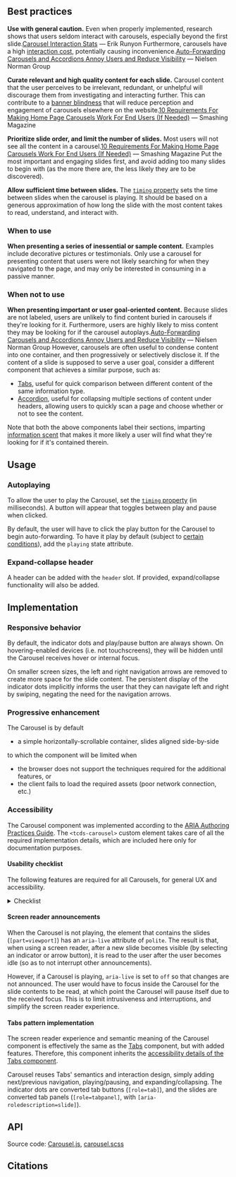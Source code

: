 <!--lead
  Carousels rotate through slides of content, allowing users to advance forward or backward, play or pause the cycle, and select specific slides from a row of dots.
lead-->

<!--twig
{% embed "@tch/includes/example.html.twig" %}
{% block content %}
<tcds-carousel>
  <tcds-slide>
    <p>
      Lorem ipsum dolor sit amet, consectetur adipiscing elit, sed do
      eiusmod tempor incididunt ut labore et dolore magna aliqua. Ut
      enim ad minim veniam, quis nostrud exercitation ullamco laboris
      nisi ut aliquip ex ea commodo consequat.
    </p>
  </tcds-slide>
  <tcds-slide>
    <p>
      Lorem ipsum is simply dummy text of the printing and typesetting
      industry. Lorem ipsum has been the industry's standard dummy text
      ever since the 1500s, when an unknown printer took a galley of 
      type and scrambled it to make a type specimen book.
    </p>
  </tcds-slide>
  <tcds-slide>
    <p>
      Contrary to popular belief, Lorem Ipsum is not simply random text.
      It has roots in a piece of classical Latin literature from 45 BC,
      making it over two millennia old.
    </p>
  </tcds-slide>
</tcds-carousel>
{% endblock %}
{% endembed %}
twig-->

## Best practices
**Use with general caution.** Even when properly implemented, research shows that users seldom interact with carousels, especially beyond the first slide.<span data-footnote>[Carousel Interaction Stats](https://erikrunyon.com/2013/01/carousel-interaction-stats/) — Erik Runyon</span> Furthermore, carousels have a high [interaction cost](https://www.nngroup.com/articles/interaction-cost-definition/ "Interaction cost – Nielsen Norman Group"), potentially causing inconvenience.<span data-footnote>[Auto-Forwarding Carousels and Accordions Annoy Users and Reduce Visibility](https://www.nngroup.com/articles/auto-forwarding/) — Nielsen Norman Group</span>

**Curate relevant and high quality content for each slide.** Carousel content that the user perceives to be irrelevant, redundant, or unhelpful will discourage them from investigating and interacting further. This can contribute to a [banner blindness](https://www.nngroup.com/articles/tunnel-vision-and-selective-attention/ "Tunnel Vision and Selective Attention – Nielsen Norman Group") that will reduce perception and engagement of carousels elsewhere on the website.<span data-footnote>[10 Requirements For Making Home Page Carousels Work For End Users (If Needed)](https://www.smashingmagazine.com/2016/07/ten-requirements-for-making-home-page-carousels-work-for-end-users/) — Smashing Magazine</span>

**Prioritize slide order, and limit the number of slides.** Most users will not see all the content in a carousel.<span data-footnote>[10 Requirements For Making Home Page Carousels Work For End Users (If Needed)](https://www.smashingmagazine.com/2016/07/ten-requirements-for-making-home-page-carousels-work-for-end-users/) — Smashing Magazine</span> Put the most important and engaging slides first, and avoid adding too many slides to begin with (as the more there are, the less likely they are to be discovered).

**Allow sufficient time between slides.** The [`timing` property](#timing-property) sets the time between slides when the carousel is playing. It should be based on a generous approximation of how long the slide with the most content takes to read, understand, and interact with.

### When to use
**When presenting a series of inessential or sample content.** Examples include decorative pictures or testimonials. Only use a carousel for presenting content that users were not likely searching for when they navigated to the page, and may only be interested in consuming in a passive manner.

### When not to use
**When presenting important or user goal-oriented content.** Because slides are not labeled, users are unlikely to find content buried in carousels if they're looking for it. Furthermore, users are highly likely to miss content they may be looking for if the carousel autoplays.<span data-footnote>[Auto-Forwarding Carousels and Accordions Annoy Users and Reduce Visibility](https://www.nngroup.com/articles/auto-forwarding/) — Nielsen Norman Group</span> However, carousels are often useful to condense content into one container, and then progressively or selectively disclose it. If the content of a slide is supposed to serve a user goal, consider a different component that achieves a similar purpose, such as:

* [Tabs](/components/tabs), useful for quick comparison between different content of the same information type.
* [Accordion](/components/accordion), useful for collapsing multiple sections of content under headers, allowing users to quickly scan a page and choose whether or not to see the content.

Note that both the above components label their sections, imparting [information scent](https://www.nngroup.com/articles/information-scent/ "Information scent – Nielsen Norman Group") that makes it more likely a user will find what they're looking for if it's contained therein.

## Usage
### Autoplaying
To allow the user to play the Carousel, set the [`timing` property](#timing-property) (in milliseconds). A button will appear that toggles between play and pause when clicked.

By default, the user will have to click the play button for the Carousel to begin auto-forwarding. To have it play by default (subject to [certain conditions](#usability-checklist)), add the `playing` state attribute.

<!--twig
{% embed "@tch/includes/example.html.twig" %}
{% block content %}
<tcds-carousel timing="5000" playing>
  <tcds-slide>
    <p>
      Lorem ipsum dolor sit amet, consectetur adipiscing elit, sed do
      eiusmod tempor incididunt ut labore et dolore magna aliqua. Ut
      enim ad minim veniam, quis nostrud exercitation ullamco laboris
      nisi ut aliquip ex ea commodo consequat.
    </p>
  </tcds-slide>
  <tcds-slide>
    <p>
      Lorem ipsum is simply dummy text of the printing and typesetting
      industry. Lorem ipsum has been the industry's standard dummy text
      ever since the 1500s, when an unknown printer took a galley of 
      type and scrambled it to make a type specimen book.
    </p>
  </tcds-slide>
  <tcds-slide>
    <p>
      Contrary to popular belief, Lorem Ipsum is not simply random text.
      It has roots in a piece of classical Latin literature from 45 BC,
      making it over two millennia old.
    </p>
  </tcds-slide>
</tcds-carousel>
{% endblock %}
{% endembed %}
twig-->

### Expand-collapse header
A header can be added with the `header` slot. If provided, expand/collapse functionality will also be added.

<!--twig
{% embed "@tch/includes/example.html.twig" %}
{% block result %}
<tcds-carousel>
  <h2 slot="header" data-toc-exclude><a href="#some-page">My carousel</a></h2>
  <tcds-slide>
    <p>
      Lorem ipsum dolor sit amet, consectetur adipiscing elit, sed do
      eiusmod tempor incididunt ut labore et dolore magna aliqua. Ut
      enim ad minim veniam, quis nostrud exercitation ullamco laboris
      nisi ut aliquip ex ea commodo consequat.
    </p>
  </tcds-slide>
  <tcds-slide>
    <p>
      Lorem ipsum is simply dummy text of the printing and typesetting
      industry. Lorem ipsum has been the industry's standard dummy text
      ever since the 1500s, when an unknown printer took a galley of 
      type and scrambled it to make a type specimen book.
    </p>
  </tcds-slide>
  <tcds-slide>
    <p>
      Contrary to popular belief, Lorem Ipsum is not simply random text.
      It has roots in a piece of classical Latin literature from 45 BC,
      making it over two millennia old.
    </p>
  </tcds-slide>
</tcds-carousel>
{% endblock %}
{% block code %}
<tcds-carousel>
  <h2 slot="header"><a href="#some-page">My carousel</a></h2>
  <tcds-slide>
    <p>
      Lorem ipsum dolor sit amet, consectetur adipiscing elit, sed do
      eiusmod tempor incididunt ut labore et dolore magna aliqua. Ut
      enim ad minim veniam, quis nostrud exercitation ullamco laboris
      nisi ut aliquip ex ea commodo consequat.
    </p>
  </tcds-slide>
  <tcds-slide>
    <p>
      Lorem ipsum is simply dummy text of the printing and typesetting
      industry. Lorem ipsum has been the industry's standard dummy text
      ever since the 1500s, when an unknown printer took a galley of 
      type and scrambled it to make a type specimen book.
    </p>
  </tcds-slide>
  <tcds-slide>
    <p>
      Contrary to popular belief, Lorem Ipsum is not simply random text.
      It has roots in a piece of classical Latin literature from 45 BC,
      making it over two millennia old.
    </p>
  </tcds-slide>
</tcds-carousel>
{% endblock %}
{% endembed %}
twig-->

## Implementation
### Responsive behavior
By default, the indicator dots and play/pause button are always shown. On hovering-enabled devices (i.e. not touchscreens), they will be hidden until the Carousel receives hover or internal focus.

On smaller screen sizes, the left and right navigation arrows are removed to create more space for the slide content. The persistent display of the indicator dots implicitly informs the user that they can navigate left and right by swiping, negating the need for the navigation arrows.

### Progressive enhancement
The Carousel is by default
* a simple horizontally-scrollable container, slides aligned side-by-side

to which the component will be limited when
* the browser does not support the techniques required for the additional features, or
* the client fails to load the required assets (poor network connection, etc.)

### Accessibility
The Carousel component was implemented according to the [ARIA Authoring Practices Guide](https://www.w3.org/WAI/ARIA/apg/patterns/carousel/). The `<tcds-carousel>` custom element takes care of all the required implementation details, which are included here only for documentation purposes.

#### Usability checklist
The following features are required for all Carousels, for general UX and accessibility.

<details>
  <summary>Checklist</summary>
  <div>

1. Basic controls
    1. The Carousel advances forward\* one slide when
        1. the "next" button is pressed, or
        1. the right arrow key is pressed while an indicator has keyboard focus, or
        1. the user swipes left or scrolls right inside the slide container (does not recycle)*, or
        1. the Carousel is playing.
    1. The Carousel advances backward\* one slide when
        1. the "previous" button is pressed, or
        1. the left arrow key is pressed while an indicator has keyboard focus, or
        1. the user swipes right or scrolls left inside the slide container (does not recycle).*
    1. A play/pause button appears if a `timing` interval is provided.
    1. The Carousel begins automatically advancing through the slides at a set interval when the "play" button is pressed, then
        1. the "play" button becomes a "pause" button.
    1. The Carousel stops advancing through the slides when the "pause" button is pressed, then
        1. the "pause" button becomes a "play" button.
    1. The Carousel skips to a specific slide when its associated indicator dot is selected.
1. Autoplay
    1. The Carousel automatically begins playing if `timing` attribute is given, the `playing` attribute is present, "reduced motion" preference is *not* set, *and* the device is hover-enabled (i.e. not touchscreen).
    1. The Carousel is paused by default if the `playing` attribute is absent, "reduced motion" preference is set, *or* the device's primary pointer device cannot hover (i.e. touchscreen).
1. Responsive play state. If playing:
    1. The Carousel will temporarily pause itself when any of the following occurs, *and* will resume when they are no longer true *or* when the inverse occurs:
        1. The user hovers over the slide container (mouse or trackpad only).
        1. An element inside the slide container receives keyboard focus.
        1. The Carousel is not fully in view (due to scrolling).
        1. The user navigates away from the browser tab or window.
    1. The Carousel will permanently pause when any of the following occurs, *until* the user presses the play button:
        1. The user presses the pause button.
        1. The user presses the next or previous buttons.
        1. The user selects an indicator (clicks or navigates using the arrow keys).
        1. The user swipes between slides (`touchstart` event).**

<small>\* Except where otherwise noted, advancing "forward" when the last slide is active means returning to the first slide (recycling); and vice versa, advancing "backward" when the first slide is active means recycling to the last slide.</small>

<small>\** Scrolling (with a mouse or trackpad, as opposed to swiping with a touchscreen) is excluded from triggering a pause, because it inherits the temporary pause scenario of the hover state. The Carousel will resume playing when the cursor exits the slide container, a condition that doesn't exist with touchscreen devices.</small>
</div>
</details>

#### Screen reader announcements
When the Carousel is not playing, the element that contains the slides (`[part=viewport]`) has an `aria-live` attribute of `polite`. The result is that, when using a screen reader, after a new slide becomes visible (by selecting an indicator or arrow button), it is read to the user after the user becomes idle (so as to not interrupt other announcements).

However, if a Carousel is playing, `aria-live` is set to `off` so that changes are not announced. The user would have to focus inside the Carousel for the slide contents to be read, at which point the Carousel will pause itself due to the received focus. This is to limit intrusiveness and interruptions, and simplify the screen reader experience.

#### Tabs pattern implementation
The screen reader experience and semantic meaning of the Carousel component is effectively the same as the [Tabs](/components/tabs) component, but with added features. Therefore, this component inherits the [accessibility details of the Tabs component](/components/tabs#accessibility).

Carousel reuses Tabs' semantics and interaction design, simply adding next/previous navigation, playing/pausing, and expanding/collapsing. The indicator dots are converted tab buttons (`[role=tab]`), and the slides are converted tab panels (`[role=tabpanel]`, with `[aria-roledescription=slide]`).

## API
<!--twig
{{ include("@tch/includes/api.html.twig", {
  properties: [
    {
      name: "timing",
      type: "integer",
      description: "The time between slides in milliseconds.",
      required: "no",
    },
  ]
}) }}
twig-->

Source code: [Carousel.js](https://github.com/jacecotton/tcds/blob/main/assets/scripts/components/Carousel.js), [carousel.scss](https://github.com/jacecotton/tcds/blob/main/assets/styles/%40tcds/components/carousel.scss)

## Citations
<!--twig {{ include("@tch/components/footnotes/footnotes.html.twig") }} twig-->

<!--
Other design system/pattern library implementations:
https://www.audi.com/ci/en/guides/user-interface/components/slideshow.html
https://ant.design/components/carousel/
https://www.oracle.com/webfolder/ux/mobile/component/carousel.html
https://www.lightningdesignsystem.com/components/carousel/
https://getbootstrap.com/docs/4.3/components/carousel/
https://www.w3.org/TR/wai-aria-practices/#carousel
https://a11y-101.com/development/carousels
-->